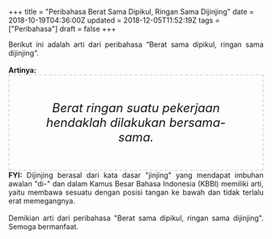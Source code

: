 +++
title = "Peribahasa Berat Sama Dipikul, Ringan Sama Dijinjing"
date = 2018-10-19T04:36:00Z
updated = 2018-12-05T11:52:19Z
tags = ["Peribahasa"]
draft = false
+++

<div dir="ltr" style="text-align: left;" trbidi="on"><div style="text-align: justify;">Berikut ini adalah arti dari peribahasa “Berat sama dipikul, ringan sama dijinjing”.</div><br /><div style="text-align: justify;"><b>Artinya:</b></div><div style="border: 2px dashed #ddd; font-size: 24px; height: auto; margin: 0 auto; padding: 50px; text-align: center; width: auto;"><i>Berat ringan suatu pekerjaan hendaklah dilakukan bersama-sama.</i></div><div style="text-align: justify;"><b>FYI:</b> Dijinjing berasal dari kata dasar "jinjing" yang mendapat imbuhan awalan "di-" dan dalam Kamus Besar Bahasa Indonesia (KBBI) memiliki arti, yaitu membawa sesuatu dengan posisi tangan ke bawah dan tidak terlalu erat memegangnya.<br /><br /></div><div style="text-align: justify;">Demikian arti dari peribahasa "Berat sama dipikul, ringan sama dijinjing". Semoga bermanfaat.</div></div>
